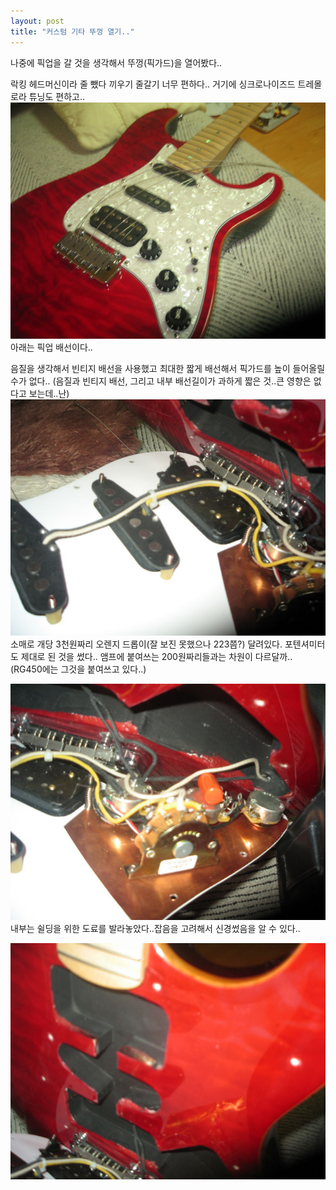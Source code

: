 ```yaml
---
layout: post
title: "커스텀 기타 뚜껑 열기.."
---
```


나중에 픽업을 갈 것을 생각해서 뚜껑(픽가드)을 열어봤다..

락킹 헤드머신이라 줄 뺐다 끼우기 줄갈기 너무 편하다..
거기에 싱크로나이즈드 트레몰로라 튜닝도 편하고..
![image](/assets/images/62ff7b693b25fd7eb595a05ce2683f21.jpg)
아래는 픽업 배선이다..

음질을 생각해서 빈티지 배선을 사용했고 최대한 짧게 배선해서 픽가드를 높이 들어올릴 수가 없다..
(음질과 빈티지 배선, 그리고 내부 배선길이가 과하게 짧은 것..큰 영향은 없다고 보는데..난)
![image](/assets/images/2fac680102eb1d28c5037211d9910eb8.jpg)
소매로 개당 3천원짜리 오렌지 드롭이(잘 보진 못했으나 223쯤?) 달려있다.
포텐셔미터도 제대로 된 것을 썼다.. 앰프에 붙여쓰는 200원짜리들과는 차원이 다르달까..
(RG450에는 그것을 붙여쓰고 있다..)

![image](/assets/images/37e76af99361f699e975fdc71cfa269a.jpg)
내부는 쉴딩을 위한 도료를 발라놓았다..잡음을 고려해서 신경썼음을 알 수 있다..

![image](/assets/images/34c0c7e52cd3613e6cf1b5c654df49ce.jpg)



